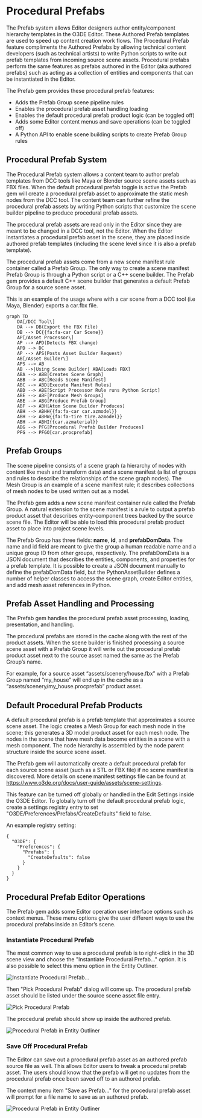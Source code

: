 # Procedural Prefabs

The Prefab system allows Editor designers author entity/component hierarchy templates in the O3DE Editor. These Authored Prefab templates are used to speed up content creation work flows. The Procedural Prefab feature compliments the Authored Prefabs by allowing technical content developers (such as technical artists) to write Python scripts to write out prefab templates from incoming source scene assets. Procedural prefabs perform the same features as prefabs authored in the Editor (aka authored prefabs) such as acting as a collection of entities and components that can be instantiated in the Editor.

The Prefab gem provides these procedural prefab features:
- Adds the Prefab Group scene pipeline rules
- Enables the procedural prefab asset handling loading
- Enables the default procedural prefab product logic (can be toggled off)
- Adds some Editor content menus and save operations (can be toggled off)
- A Python API to enable scene building scripts to create Prefab Group rules

## Procedural Prefab System

The Procedural Prefab system allows a content team to author prefab templates from DCC tools like Maya or Blender source scene assets such as FBX files. When the default procedural prefab toggle is active the Prefab gem will create a procedural prefab asset to approximate the static mesh nodes from the DCC tool. The content team can further refine the procedural prefab assets by writing Python scripts that customize the scene builder pipeline to produce procedural prefab assets. 

The procedural prefab assets are read only in the Editor since they are meant to be changed in a DCC tool, not the Editor. When the Editor instantiates a procedural prefab asset in the scene, they are placed inside authored prefab templates (including the scene level since it is also a prefab template).

The procedural prefab assets come from a new scene manifest rule container called a Prefab Group. The only way to create a scene manifest Prefab Group is through a Python script or a C++ scene builder. The Prefab gem provides a default C++ scene builder that generates a default Prefab Group for a source scene asset.

This is an example of the usage where with a car scene from a DCC tool (i.e Maya, Blender) exports a car.fbx file.

```mermaid
graph TD
    DA[/DCC Tool\]
    DA --> DB(Export the FBX File)
    DB --> DC{{fa:fa-car Car Scene}}
    AP[/Asset Processor\] 
    AP --> APD(Detects FBX change)
    APD --> DC
    AP --> APS(Posts Asset Builder Request)
    AB[/Asset Builder\]
    APS --> AB
    AB -->|Using Scene Builder| ABA[Loads FBX]
    ABA --> ABB[Creates Scene Graph]
    ABB --> ABC[Reads Scene Manifest]
    ABC --> ABD[Execute Manifest Rules]
    ABD --> ABE[Script Processor Rule runs Python Script]
    ABE --> ABF[Produce Mesh Groups]
    ABE --> ABG[Produce Prefab Group]
    ABF --> ABH[Atom Scene Builder Produces]
    ABH --> ABHH{{fa:fa-car car.azmodel}}
	ABH --> ABHW{{fa:fa-tire tire.azmodel}}
    ABH --> ABHI{{car.azmaterial}}
    ABG --> PFG[Procedural Prefab Builder Produces]
    PFG --> PFGO[car.procprefab]
```

## Prefab Groups

The scene pipeline consists of a scene graph (a hierarchy of nodes with content like mesh and transform data) and a scene manifest (a list of groups and rules to describe the relationships of the scene graph nodes). The Mesh Group is an example of a scene manifest rule; it describes collections of mesh nodes to be used written out as a model. 

The Prefab gem adds a new scene manifest container rule called the Prefab Group. A natural extension to the scene manifest is a rule to output a prefab product asset that describes entity-component trees backed by the source scene file. The Editor will be able to load this procedural prefab product asset to place into project scene levels.

The Prefab Group has three fields: **name**, **id**, and **prefabDomData**. The name and id field are meant to give the group a human readable name and a unique group ID from other groups, respectively. The prefabDomData is a JSON document that describes the entities, components, and properties for a prefab template. It is possible to create a JSON document manually to define the prefabDomData field, but the PythonAssetBuilder defines a number of helper classes to access the scene graph, create Editor entities, and add mesh asset references in Python.

## Prefab Asset Handling and Processing

The Prefab gem handles the procedural prefab asset processing, loading, presentation, and handling. 

The procedural prefabs are stored in the cache along with the rest of the product assets. When the scene builder is finished processing a source scene asset with a Prefab Group it will write out the procedural prefab product asset next to the source asset named the same as the Prefab Group’s name. 

For example, for a source asset “assets/scenery/house.fbx” with a Prefab Group named “my_house” will end up in the cache as a “assets/scenery/my_house.procprefab” product asset.

## Default Procedural Prefab Products

A default procedural prefab is a prefab template that approximates a source scene asset. The logic creates a Mesh Group for each mesh node in the scene; this generates a 3D model product asset for each mesh node. The nodes in the scene that have mesh data become entities in a scene with a mesh component. The node hierarchy is assembled by the node parent structure inside the source scene asset.

The Prefab gem will automatically create a default procedural prefab for each source scene asset (such as a STL or FBX file) if no scene manifest is discovered. More details on scene manifest settings file can be found at https://www.o3de.org/docs/user-guide/assets/scene-settings. 

This feature can be turned off globally or handled in the Edit Settings inside the O3DE Editor. To globally turn off the default procedural prefab logic, create a settings registry entry to set "O3DE/Preferences/Prefabs/CreateDefaults" field to false.

An example registry setting:
```
{
  "O3DE": {
    "Preferences": {
      "Prefabs": {
        "CreateDefaults": false
      }
    }
  }
}
```

## Procedural Prefab Editor Operations

The Prefab gem adds some Editor operation user interface options such as context menus. These menu options give the user different ways to use the procedural prefabs inside an Editor’s scene.

### Instantiate Procedural Prefab

The most common way to use a procedural prefab is to right-click in the 3D scene view and choose the "Instantiate Procedural Prefab..." option. It is also possible to select this menu option in the Entity Outliner.

![Instantiate Procedural Prefab...](/images/eo_menu_option.png)

Then "Pick Procedural Prefab" dialog will come up. The procedural prefab asset should be listed under the source scene asset file entry.

![Pick Procedural Prefab](/images/pick_prefab.png)

The procedural prefab should show up inside the authored prefab.

![Procedural Prefab in Entity Outliner](/images/eo_withprocprefab.png)

### Save Off Procedural Prefab

The Editor can save out a procedural prefab asset as an authored prefab source file as well. This allows Editor users to tweak a procedural prefab asset. The users should know that the prefab will get no updates from the procedural prefab once been saved off to an authored prefab.

The context menu item "Save as Prefab..." for the procedural prefab asset will prompt for a file name to save as an authored prefab.

![Procedural Prefab in Entity Outliner](/images/save_as_prefab.png)
